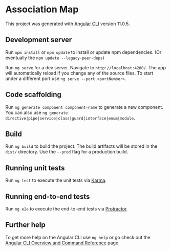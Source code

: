 # Association Map

This project was generated with [Angular CLI](https://github.com/angular/angular-cli) version 11.0.5.

## Development server

Run `npm install` or `npm update` to install or update npm dependencies. (Or eventually the `npm update --legacy-peer-deps`)

Run `ng serve` for a dev server. Navigate to `http://localhost:4200/`. The app will automatically reload if you change any of the source files. To start under a different port use `ng serve --port <portNumber>`.

## Code scaffolding

Run `ng generate component component-name` to generate a new component. You can also use `ng generate directive|pipe|service|class|guard|interface|enum|module`.

## Build

Run `ng build` to build the project. The build artifacts will be stored in the `dist/` directory. Use the `--prod` flag for a production build.

## Running unit tests

Run `ng test` to execute the unit tests via [Karma](https://karma-runner.github.io).

## Running end-to-end tests

Run `ng e2e` to execute the end-to-end tests via [Protractor](http://www.protractortest.org/).

## Further help

To get more help on the Angular CLI use `ng help` or go check out the [Angular CLI Overview and Command Reference](https://angular.io/cli) page.
